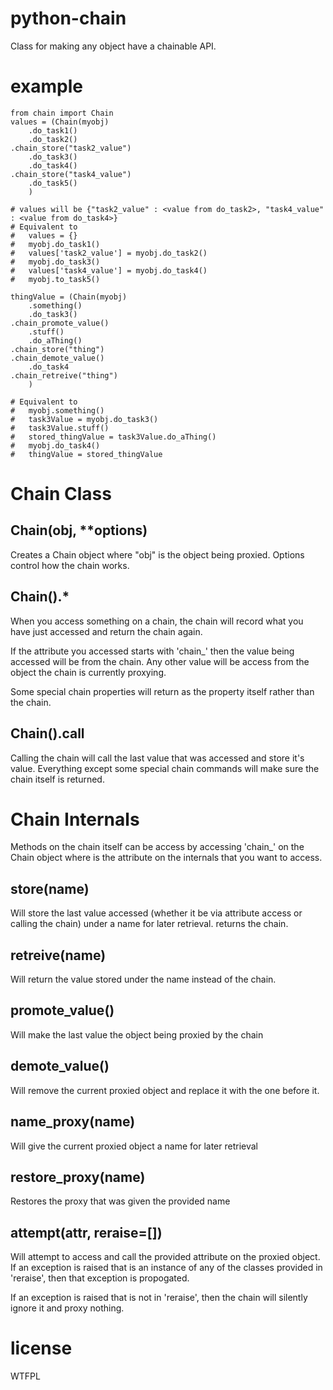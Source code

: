 python-chain
============

Class for making any object have a chainable API.

example
=======

    from chain import Chain
    values = (Chain(myobj)
        .do_task1()
        .do_task2()
    .chain_store("task2_value")
        .do_task3()
        .do_task4()
    .chain_store("task4_value")
        .do_task5()
        )
    
    # values will be {"task2_value" : <value from do_task2>, "task4_value" : <value from do_task4>}
    # Equivalent to 
    #   values = {}
    #   myobj.do_task1()
    #   values['task2_value'] = myobj.do_task2()
    #   myobj.do_task3()
    #   values['task4_value'] = myobj.do_task4()
    #   myobj.to_task5()
    
    thingValue = (Chain(myobj)
        .something()
        .do_task3()
    .chain_promote_value()
        .stuff()
        .do_aThing()
    .chain_store("thing")
    .chain_demote_value()
        .do_task4
    .chain_retreive("thing")
        )
    
    # Equivalent to
    #   myobj.something()
    #   task3Value = myobj.do_task3()
    #   task3Value.stuff()
    #   stored_thingValue = task3Value.do_aThing()
    #   myobj.do_task4()
    #   thingValue = stored_thingValue

Chain Class
===========

Chain(obj, **options)
---------------------

Creates a Chain object where "obj" is the object being proxied.
Options control how the chain works.

Chain().*
---------

When you access something on a chain, the chain will record what you have just accessed and return the chain again.

If the attribute you accessed starts with 'chain_' then the value being accessed will be from the chain.
Any other value will be access from the object the chain is currently proxying.

Some special chain properties will return as the property itself rather than the chain.

Chain().__call__
----------------

Calling the chain will call the last value that was accessed and store it's value.
Everything except some special chain commands will make sure the chain itself is returned.

Chain Internals
===============

Methods on the chain itself can be access by accessing 'chain_<attr>' on the Chain object where <attr> is the attribute on the internals that you want to access.

store(name)
-----------

Will store the last value accessed (whether it be via attribute access or calling the chain) under a name for later retrieval.
returns the chain.

retreive(name)
--------------

Will return the value stored under the name instead of the chain.

promote_value()
---------------

Will make the last value the object being proxied by the chain

demote_value()
--------------

Will remove the current proxied object and replace it with the one before it.

name_proxy(name)
-----------------

Will give the current proxied object a name for later retrieval

restore_proxy(name)
-------------------

Restores the proxy that was given the provided name

attempt(attr, reraise=[])
-------------------------

Will attempt to access and call the provided attribute on the proxied object. If an exception is raised that is an instance of any of the classes provided in 'reraise', then that exception is propogated.

If an exception is raised that is not in 'reraise', then the chain will silently ignore it and proxy nothing.

license
=======

WTFPL

